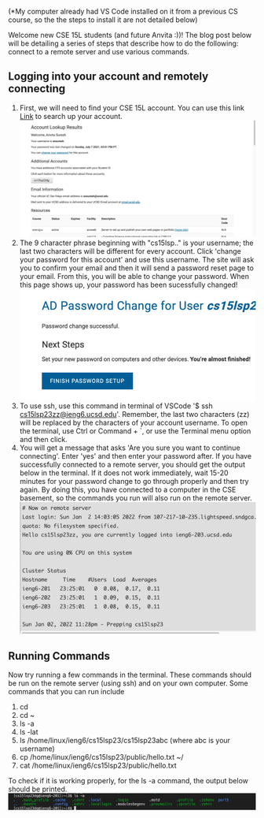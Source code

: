 (*My computer already had VS Code installed on it from a previous CS course, so the the steps to install it are not detailed below)

Welcome new CSE 15L students (and future Anvita :))! The blog post below will be detailing a series of steps that describe how to do the following: connect to a remote server and use various commands.

## Logging into your account and remotely connecting

1. First, we will need to find your CSE 15L account. You can use this link [Link](https://sdacs.ucsd.edu/~icc/index.php) to search up your account.
![Image](lab1-ss1.png)
2. The 9 character phrase beginning with "cs15lsp.." is your username; the last two characters will be different for every account. Click 'change your password for this account' and use this username. The site will ask you to confirm your email and then it will send a password reset page to your email. From this, you will be able to change your password. When this page shows up, your password has been sucessfully changed!
![Image](lab1-ss2.png)
3. To use ssh, use this command in terminal of VSCode '$ ssh cs15lsp23zz@ieng6.ucsd.edu'. Remember, the last two characters (zz) will be replaced by the characters of your account username. To open the terminal, use Ctrl or Command + `, or use the Terminal menu option and then click.
4. You will get a message that asks 'Are you sure you want to continue connecting'. Enter 'yes' and then enter your password after. If you have successfully connected to a remote server, you should get the output below in the terminal. If it does not work immediately, wait 15-20 minutes for your password change to go through properly and then try again. By doing this, you have connected to a computer in the CSE basement, so the commands you run will also run on the remote server.
![Image](lab1-ss3.png)

## Running Commands

Now try running a few commands in the terminal. These commands should be run on the remote server (using ssh) and on your own computer. Some commands that you can run include 
1. cd
2. cd ~
3. ls -a
4. ls -lat
5. ls /home/linux/ieng6/cs15lsp23/cs15lsp23abc (where abc is your username)
6. cp /home/linux/ieng6/cs15lsp23/public/hello.txt ~/
7. cat /home/linux/ieng6/cs15lsp23/public/hello.txt

To check if it is working properly, for the ls -a command, the output below should be printed.
![Image](lab1-ss4.png)

